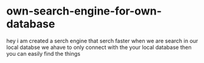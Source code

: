 # own-search-engine-for-own-database
hey i am created a serch engine that serch faster when we are search in our local databse we ahave to only connect with the your local database then you can easily find the things
